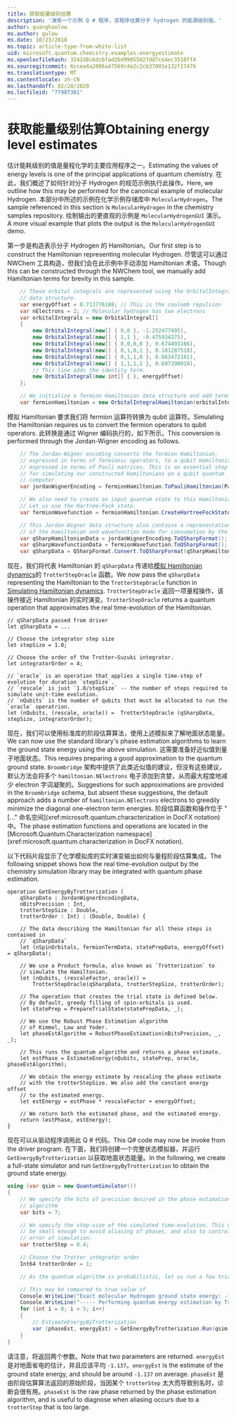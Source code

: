 ```yaml
---
title: 获取能量级别估算
description: '演练一个示例 Q # 程序，该程序估算分子 hydrogen 的能源级别值。'
author: guanghaolow
ms.author: gulow
ms.date: 10/23/2018
ms.topic: article-type-from-white-list
uid: microsoft.quantum.chemistry.examples.energyestimate
ms.openlocfilehash: 3242d8c6dc6fad2bd99055027dd7ce4ec3510ff4
ms.sourcegitcommit: 6ccea4a2006a47569c4e2c2cb37001e132f17476
ms.translationtype: MT
ms.contentlocale: zh-CN
ms.lasthandoff: 02/28/2020
ms.locfileid: "77907301"
---
```

# <a name="obtaining-energy-level-estimates"></a><span data-ttu-id="23240-103">获取能量级别估算</span><span class="sxs-lookup"><span data-stu-id="23240-103">Obtaining energy level estimates</span></span>
<span data-ttu-id="23240-104">估计能耗级别的值是量程化学的主要应用程序之一。</span><span class="sxs-lookup"><span data-stu-id="23240-104">Estimating the values of energy levels is one of the principal applications of quantum chemistry.</span></span> <span data-ttu-id="23240-105">在此，我们概述了如何针对分子 Hydrogen 的规范示例执行此操作。</span><span class="sxs-lookup"><span data-stu-id="23240-105">Here, we outline how this may be performed for the canonical example of molecular Hydrogen.</span></span> <span data-ttu-id="23240-106">本部分中所述的示例在化学示例存储库中 `MolecularHydrogen`。</span><span class="sxs-lookup"><span data-stu-id="23240-106">The sample referenced in this section is `MolecularHydrogen` in the chemistry samples repository.</span></span> <span data-ttu-id="23240-107">绘制输出的更直观的示例是 `MolecularHydrogenGUI` 演示。</span><span class="sxs-lookup"><span data-stu-id="23240-107">A more visual example that plots the output is the `MolecularHydrogenGUI` demo.</span></span>

<span data-ttu-id="23240-108">第一步是构造表示分子 Hydrogen 的 Hamiltonian。</span><span class="sxs-lookup"><span data-stu-id="23240-108">Our first step is to construct the Hamiltonian representing molecular Hydrogen.</span></span> <span data-ttu-id="23240-109">尽管这可以通过 NWChem 工具构造，但我们会在此示例中手动添加 Hamiltonian 术语。</span><span class="sxs-lookup"><span data-stu-id="23240-109">Though this can be constructed through the NWChem tool, we manually add Hamiltonian terms for brevity in this sample.</span></span>

```csharp
    // These orbital integrals are represented using the OrbitalIntegral
    // data structure.
    var energyOffset = 0.713776188; // This is the coulomb repulsion
    var nElectrons = 2; // Molecular hydrogen has two electrons
    var orbitalIntegrals = new OrbitalIntegral[]
    {
        new OrbitalIntegral(new[] { 0,0 }, -1.252477495),
        new OrbitalIntegral(new[] { 1,1 }, -0.475934275),
        new OrbitalIntegral(new[] { 0,0,0,0 }, 0.674493166),
        new OrbitalIntegral(new[] { 0,1,0,1 }, 0.181287518),
        new OrbitalIntegral(new[] { 0,1,1,0 }, 0.663472101),
        new OrbitalIntegral(new[] { 1,1,1,1 }, 0.697398010),
        // This line adds the identity term.
        new OrbitalIntegral(new int[] { }, energyOffset)
    };

    // We initialize a fermion Hamiltonian data structure and add terms to it.
    var fermionHamiltonian = new OrbitalIntegralHamiltonian(orbitalIntegrals).ToFermionHamiltonian();
```

<span data-ttu-id="23240-110">模拟 Hamiltonian 要求我们将 fermion 运算符转换为 qubit 运算符。</span><span class="sxs-lookup"><span data-stu-id="23240-110">Simulating the Hamiltonian requires us to convert the fermion operators to qubit operators.</span></span> <span data-ttu-id="23240-111">此转换是通过 Wigner 编码执行的，如下所示。</span><span class="sxs-lookup"><span data-stu-id="23240-111">This conversion is performed through the Jordan-Wigner encoding as follows.</span></span>

```csharp
    // The Jordan-Wigner encoding converts the fermion Hamiltonian, 
    // expressed in terms of fermionic operators, to a qubit Hamiltonian,
    // expressed in terms of Pauli matrices. This is an essential step
    // for simulating our constructed Hamiltonians on a qubit quantum
    // computer.
    var jordanWignerEncoding = fermionHamiltonian.ToPauliHamiltonian(Pauli.QubitEncoding.JordanWigner);

    // We also need to create an input quantum state to this Hamiltonian.
    // Let us use the Hartree-Fock state.
    var fermionWavefunction = fermionHamiltonian.CreateHartreeFockState(nElectrons);

    // This Jordan-Wigner data structure also contains a representation 
    // of the Hamiltonian and wavefunction made for consumption by the Q# operations.
    var qSharpHamiltonianData = jordanWignerEncoding.ToQSharpFormat();
    var qSharpWavefunctionData = fermionWavefunction.ToQSharpFormat();
    var qSharpData = QSharpFormat.Convert.ToQSharpFormat(qSharpHamiltonianData, qSharpWavefunctionData);
```

<span data-ttu-id="23240-112">现在，我们将代表 Hamiltonian 的 `qSharpData` 传递给[模拟 Hamiltonian dynamics](xref:microsoft.quantum.libraries.standard.algorithms)的 `TrotterStepOracle` 函数。</span><span class="sxs-lookup"><span data-stu-id="23240-112">We now pass the `qSharpData` representing the Hamiltonian to the `TrotterStepOracle` function in [Simulating Hamiltonian dynamics](xref:microsoft.quantum.libraries.standard.algorithms).</span></span> <span data-ttu-id="23240-113">`TrotterStepOracle` 返回一项量程操作，该操作接近 Hamiltonian 的实时演变。</span><span class="sxs-lookup"><span data-stu-id="23240-113">`TrotterStepOracle` returns a quantum operation that approximates the real time-evolution of the Hamiltonian.</span></span>

```qsharp
// qSharpData passed from driver
let qSharpData = ... 

// Choose the integrator step size
let stepSize = 1.0;

// Choose the order of the Trotter—Suzuki integrator.
let integratorOrder = 4;

// `oracle` is an operation that applies a single time-step of evolution for duration `stepSize`.
// `rescale` is just `1.0/stepSize` -- the number of steps required to simulate unit-time evolution.
// `nQubits` is the number of qubits that must be allocated to run the `oracle` operatrion.
let (nQubits, (rescale, oracle)) =  TrotterStepOracle (qSharpData, stepSize, integratorOrder);
```

<span data-ttu-id="23240-114">现在，我们可以使用标准库的阶段估算算法，使用上述模拟来了解地面状态能量。</span><span class="sxs-lookup"><span data-stu-id="23240-114">We can now use the standard library's phase estimation algorithms to learn the ground state energy using the above simulation.</span></span> <span data-ttu-id="23240-115">这需要准备好近似值到量子地面状态。</span><span class="sxs-lookup"><span data-stu-id="23240-115">This requires preparing a good approximation to the quantum ground state.</span></span> <span data-ttu-id="23240-116">`Broombridge` 架构中提供了此类近似值的建议，但没有这些建议，默认方法会将多个 `hamiltonian.NElectrons` 电子添加到贪婪，从而最大程度地减少 electron 字词凝聚的。</span><span class="sxs-lookup"><span data-stu-id="23240-116">Suggestions for such approximations are provided in the `Broombridge` schema, but absent these suggestions, the default approach adds a number of `hamiltonian.NElectrons` electrons to  greedily minimize the diagonal one-electron term energies.</span></span> <span data-ttu-id="23240-117">阶段估算函数和操作位于 " [..." 命名空间](xref:microsoft.quantum.characterization in DocFX notation)中。</span><span class="sxs-lookup"><span data-stu-id="23240-117">The phase estimation functions and operations are located in the [Microsoft.Quantum.Characterization namespace](xref:microsoft.quantum.characterization in DocFX notation).</span></span>

<span data-ttu-id="23240-118">以下代码片段显示了化学模拟库的实时演变输出如何与量程阶段估算集成。</span><span class="sxs-lookup"><span data-stu-id="23240-118">The following snippet shows how the real time-evolution output by the chemistry simulation library may be integrated with quantum phase estimation.</span></span>

```qsharp
operation GetEnergyByTrotterization (
    qSharpData : JordanWignerEncodingData, 
    nBitsPrecision : Int, 
    trotterStepSize : Double, 
    trotterOrder : Int) : (Double, Double) {
    
    // The data describing the Hamiltonian for all these steps is contained in
    // `qSharpData`
    let (nSpinOrbitals, fermionTermData, statePrepData, energyOffset) = qSharpData!;
    
    // We use a Product formula, also known as `Trotterization` to
    // simulate the Hamiltonian.
    let (nQubits, (rescaleFactor, oracle)) = 
        TrotterStepOracle(qSharpData, trotterStepSize, trotterOrder);
    
    // The operation that creates the trial state is defined below.
    // By default, greedy filling of spin-orbitals is used.
    let statePrep = PrepareTrialState(statePrepData, _);
    
    // We use the Robust Phase Estimation algorithm
    // of Kimmel, Low and Yoder.
    let phaseEstAlgorithm = RobustPhaseEstimation(nBitsPrecision, _, _);
    
    // This runs the quantum algorithm and returns a phase estimate.
    let estPhase = EstimateEnergy(nQubits, statePrep, oracle, phaseEstAlgorithm);
    
    // We obtain the energy estimate by rescaling the phase estimate
    // with the trotterStepSize. We also add the constant energy offset
    // to the estimated energy.
    let estEnergy = estPhase * rescaleFactor + energyOffset;
    
    // We return both the estimated phase, and the estimated energy.
    return (estPhase, estEnergy);
}
```

<span data-ttu-id="23240-119">现在可以从驱动程序调用此 Q # 代码。</span><span class="sxs-lookup"><span data-stu-id="23240-119">This Q# code may now be invoke from the driver program.</span></span> <span data-ttu-id="23240-120">在下面，我们将创建一个完整状态模拟器，并运行 `GetEnergyByTrotterization` 以获取地面状态能量。</span><span class="sxs-lookup"><span data-stu-id="23240-120">In the following, we create a full-state simulator and run `GetEnergyByTrotterization` to obtain the ground state energy.</span></span>

```csharp
using (var qsim = new QuantumSimulator())
{
    // We specify the bits of precision desired in the phase estimation 
    // algorithm
    var bits = 7;

    // We specify the step-size of the simulated time-evolution. This needs to
    // be small enough to avoid aliasing of phases, and also to control the
    // error of simulation.
    var trotterStep = 0.4;

    // Choose the Trotter integrator order
    Int64 trotterOrder = 1;

    // As the quantum algorithm is probabilistic, let us run a few trials.

    // This may be compared to true value of
    Console.WriteLine("Exact molecular Hydrogen ground state energy: -1.137260278.\n");
    Console.WriteLine("----- Performing quantum energy estimation by Trotter simulation algorithm");
    for (int i = 0; i < 5; i++)
    {
        // EstimateEnergyByTrotterization
        var (phaseEst, energyEst) = GetEnergyByTrotterization.Run(qsim, qSharpData, bits, trotterStep, trotterOrder).Result;
    }
}
```

<span data-ttu-id="23240-121">请注意，将返回两个参数。</span><span class="sxs-lookup"><span data-stu-id="23240-121">Note that two parameters are returned.</span></span> <span data-ttu-id="23240-122">`energyEst` 是对地面省电的估计，并且应该平均 `-1.137`。</span><span class="sxs-lookup"><span data-stu-id="23240-122">`energyEst` is the estimate of the ground state energy, and should be around `-1.137` on average.</span></span> <span data-ttu-id="23240-123">`phaseEst` 是由阶段估算算法返回的原始阶段，当因某个 `trotterStep` 太大而导致别名时，诊断会很有用。</span><span class="sxs-lookup"><span data-stu-id="23240-123">`phaseEst` is the raw phase returned by the phase estimation algorithm, and is useful to diagnose when aliasing occurs due to a `trotterStep` that is too large.</span></span>
